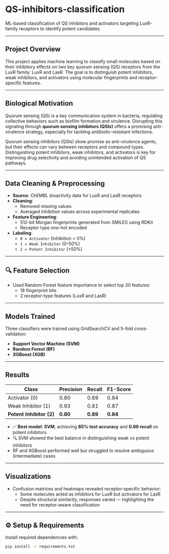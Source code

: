 # QS-inhibitors-classification
ML-based classification of QS inhibitors and activators targeting LuxR-family receptors to identify potent candidates.

---

##  Project Overview

This project applies machine learning to classify small molecules based on their inhibitory effects on two key quorum sensing (QS) receptors from the LuxR family: LuxR and LasR. The goal is to distinguish potent inhibitors, weak inhibitors, and activators using molecular fingerprints and receptor-specific features.


---

##  Biological Motivation

Quorum sensing (QS) is a key communication system in bacteria, regulating collective behaviors such as biofilm formation and virulence. Disrupting this signaling through **quorum sensing inhibitors (QSIs)** offers a promising anti-virulence strategy, especially for tackling antibiotic-resistant infections.

Quorum sensing inhibitors (QSIs) show promise as anti-virulence agents, but their effects can vary between receptors and compound types. Distinguishing potent inhibitors, weak inhibitors, and activators is key for improving drug selectivity and avoiding unintended activation of QS pathways.


---

##  Data Cleaning & Preprocessing

- **Source**: ChEMBL bioactivity data for LuxR and LasR receptors
- **Cleaning**:
  - Removed missing values
  - Averaged inhibition values across experimental replicates
- **Feature Engineering**:
  - 512-bit Morgan fingerprints generated from SMILES using RDKit
  - Receptor type one-hot encoded
- **Labeling**:
  - `0 = Activator` (Inhibition < 0%)
  - `1 = Weak Inhibitor` (0–50%)
  - `2 = Potent Inhibitor` (>50%)

---

## 🔍 Feature Selection

- Used Random Forest feature importance to select top 20 features:
  - 18 fingerprint bits
  - 2 receptor-type features (LuxR and LasR)

---

##  Models Trained

Three classifiers were trained using GridSearchCV and 5-fold cross-validation:
- **Support Vector Machine (SVM)**
- **Random Forest (RF)**
- **XGBoost (XGB)**

---

##  Results

| Class               | Precision | Recall | F1-Score |
|--------------------|-----------|--------|----------|
| Activator (0)       | 0.80      | 0.89   | 0.84     |
| Weak Inhibitor (1)  | 0.93      | 0.81   | 0.87     |
| **Potent Inhibitor (2)** | **0.80** | **0.89** | **0.84**   |

- ✅ **Best model**: **SVM**, achieving **85% test accuracy** and **0.89 recall** on potent inhibitors
- 🔍 SVM showed the best balance in distinguishing weak vs potent inhibitors
- RF and XGBoost performed well but struggled to resolve ambiguous (intermediate) cases

---

##  Visualizations

- Confusion matrices and heatmaps revealed receptor-specific behavior:
  - Some molecules acted as inhibitors for LuxR but activators for LasR
  - Despite structural similarity, responses varied — highlighting the need for receptor-aware classification

---

## ⚙ Setup & Requirements

Install required dependencies with:

```bash
pip install -r requirements.txt
